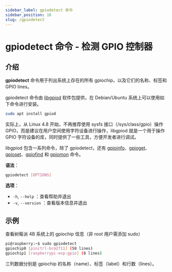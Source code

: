 ```yaml
---
sidebar_label: gpiodetect 命令
sidebar_position: 16
slug: /gpiodetect
---
```


# gpiodetect 命令 - 检测 GPIO 控制器



## 介绍

**gpiodetect** 命令用于列出系统上存在的所有 gpiochip，以及它们的名称、标签和 GPIO lines。

gpiodetect 命令由 [libgpiod](https://git.kernel.org/pub/scm/libs/libgpiod/libgpiod.git/) 软件包提供，在 Debian/Ubuntu 系统上可以使用如下命令进行安装。

```bash
sudo apt install gpiod
```

实际上，从 Linux 4.8 开始，不再推荐使用 sysfs 接口（/sys/class/gpio）操作 GPIO，而是建议在用户空间使用字符设备进行操作，libgpiod 就是一个用于操作 GPIO 字符设备的库，同时提供了一些工具，方便开发者进行调试。

libgpiod 包含一系列命令，除了 gpiodetect，还有 [gpioinfo](/linux-command/gpioinfo)、[gpioget](/linux-command/gpioget)、[gpioset](/linux-command/gpioset)、[gpiofind](/linux-command/gpiofind) 和 [gpiomon](/linux-command/gpiomon) 命令。

**语法**：

```bash
gpiodetect [OPTIONS]
```

**选项**：

- `-h`, `--help` ：查看帮助并退出
- `-v`, `--version` ：查看版本信息并退出



## 示例

查看树莓派 4B 系统上的 gpiochip 信息（非 root 用户需添加 sudo）

```bash
pi@raspberry:~$ sudo gpiodetect
gpiochip0 [pinctrl-bcm2711] (58 lines)
gpiochip1 [raspberrypi-exp-gpio] (8 lines)
```

三列数据分别是 gpiochip 的名称（name）、标签（label）和行数（lines）。

